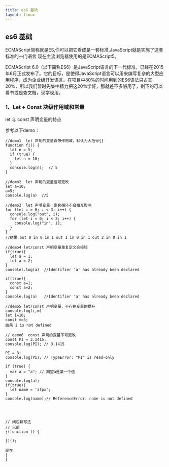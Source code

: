 ```yaml
---
title: es6 基础
layout: linux
---
```


## es6 基础

ECMAScript简称就是ES,你可以把它看成是一套标准,JavaScript就是实施了这套标准的一门语言 现在主流浏览器使用的是ECMAScript5。


ECMAScript 6.0（以下简称ES6）是JavaScript语言的下一代标准，已经在2015年6月正式发布了。它的目标，是使得JavaScript语言可以用来编写复杂的大型应用程序，成为企业级开发语言。在项目中80%的时间用到的ES6语法只占其20%，所以我们暂时先集中精力把这20%学好，那就差不多够用了，剩下的可以看书或是查文档，现学现用。

### 1、Let + Const 块级作用域和常量

let 与 const 声明变量的特点

参考以下demo：

```
//demo1  let 声明的变量自带作用域，默认为大括号{}
function f1() {
  let n = 5;
  if (true) {
    let n = 10;
  }
  console.log(n);  // 5
}

//demo2  let 声明的变量值可更改
let a=10;
a=5;
console.log(a)  //5

//demo3  let 声明变量，嵌套循环不会相互影响
for (let i = 0; i < 3; i++) {
  console.log("out", i);
  for (let i = 0; i < 2; i++) {
    console.log("in", i);
  }
}
//结果 out 0 in 0 in 1 out 1 in 0 in 1 out 2 in 0 in 1

//demo4 let/const 声明变量重复定义会报错
if(true){
  let a = 1;
  let a = 2;  
}
consolel.log(a)  //Identifier 'a' has already been declared

if(true){
  const a=1;
  const a=2;
}
console.log(a)   //Identifier 'a' has already been declared

//demo5 let/const 声明变量，不存在变量的提升
console.log(i,m)
let i=10;
const m=5;
结果 i is not defined

// demo6  const 声明的变量不可更改
const PI = 3.1415;
console.log(PI); // 3.1415

PI = 3;
console.log(PI); // TypeError: "PI" is read-only

if (true) {
  var a = "a"; // 期望a是某一个值
}
console.log(a);
if(true){
  let name = 'zfpx';
}
console.log(name);// ReferenceError: name is not defined




// 闭包新写法
// 以前
;(function () {

})();

现在
{
}


```
